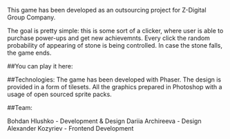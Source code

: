This game has been developed as an outsourcing project for Z-Digital Group Company.

The goal is pretty simple: this is some sort of a clicker, where user is able to purchase power-ups and get new achievemnts. Every click the random probability of appearing of stone is being controlled. In case the stone falls, the game ends.

##You can play it here:

##Technologies:
The game has been developed with Phaser. The design is provided in a form of tilesets. All the graphics prepared in Photoshop with a usage of open sourced sprite packs.

##Team:

Bohdan Hlushko - Development & Design
Dariia Archireeva - Design
Alexander Kozyriev - Frontend Development 
